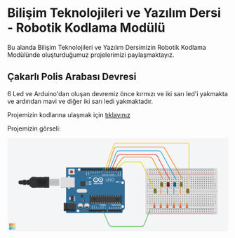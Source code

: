 # Bilişim Teknolojileri ve Yazılım Dersi - Robotik Kodlama Modülü
Bu alanda Bilişim Teknolojileri ve Yazılım Dersimizin Robotik Kodlama Modülünde oluşturduğumuz projelerimizi paylaşmaktayız.

## Çakarlı Polis Arabası Devresi
6 Led ve Arduino'dan oluşan devremiz önce kırmızı ve iki sarı led'i yakmakta ve ardından mavi ve diğer iki sarı ledi yakmaktadır.

Projemizin kodlarına ulaşmak için [tıklayınız](https://github.com/BurntReward/BTY2027_ROBOT/blob/main/%C3%87akarl%C4%B1%20Polis%20Arabas%C4%B1%20Devresi%20Kodu.ino)

Projemizin görseli:

![Çakarlı Polis Arabası Devresinin Görseli - TinkerCAD ile oluşturulmuştur.](https://github.com/BurntReward/BTY2027_ROBOT/blob/main/%C3%87akarl%C4%B1%20Polis%20Arabas%C4%B1%20Devresi.png)
